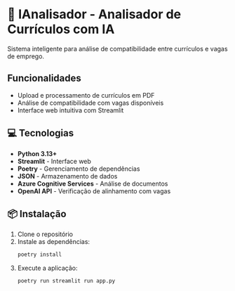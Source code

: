 # 🧠 IAnalisador - Analisador de Currículos com IA 

Sistema inteligente para análise de compatibilidade entre currículos e vagas de emprego.

## Funcionalidades

- Upload e processamento de currículos em PDF
- Análise de compatibilidade com vagas disponíveis
- Interface web intuitiva com Streamlit

## 💻 Tecnologias

- **Python 3.13+**
- **Streamlit** - Interface web
- **Poetry** - Gerenciamento de dependências
- **JSON** - Armazenamento de dados
- **Azure Cognitive Services** - Análise de documentos
- **OpenAI API** - Verificação de alinhamento com vagas

## 📦 Instalação

1. Clone o repositório
2. Instale as dependências:
   ```bash
   poetry install
   ```
3. Execute a aplicação:
   ```bash
   poetry run streamlit run app.py
   ```


